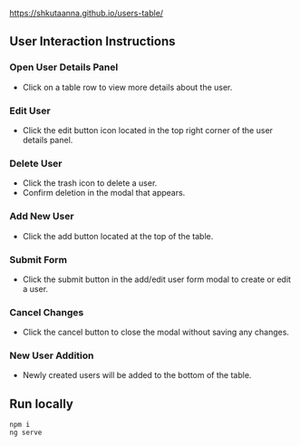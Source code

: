https://shkutaanna.github.io/users-table/

## User Interaction Instructions

### Open User Details Panel
- Click on a table row to view more details about the user.

### Edit User
- Click the edit button icon located in the top right corner of the user details panel.

### Delete User
- Click the trash icon to delete a user.
- Confirm deletion in the modal that appears.

### Add New User
- Click the add button located at the top of the table.

### Submit Form
- Click the submit button in the add/edit user form modal to create or edit a user.

### Cancel Changes
- Click the cancel button to close the modal without saving any changes.

### New User Addition
- Newly created users will be added to the bottom of the table.


## Run locally

```console
npm i
ng serve
```